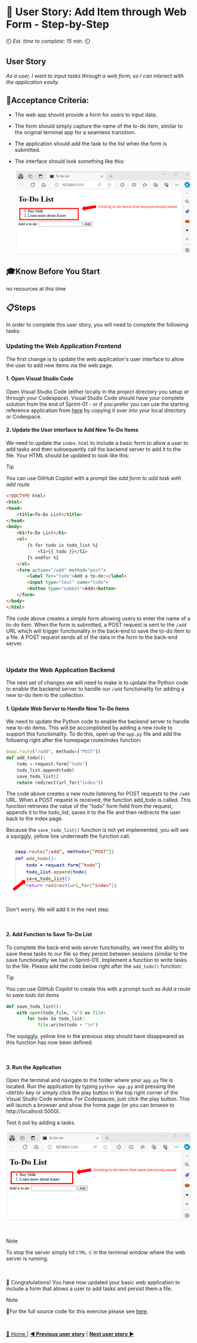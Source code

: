 # 📖 User Story: Add Item through Web Form - Step-by-Step
⏲️ _Est. time to complete: 15 min._ ⏲️

## User Story

*As a user, I want to input tasks through a web form, so I can interact with the application easily.*

## 🎯Acceptance Criteria:
- The web app should provide a form for users to input data.
- The form should simply capture the name of the to-do item, similar to the original terminal app for a seamless transition.
- The application should add the task to the list when the form is submitted.
- The interface should look something like this:

    ![outcome1](/Track_1_ToDo_App/Sprint-02%20-%20Web%20Application/images/outcome-S02-f01-US02.png)

## 🎓Know Before You Start
no resources at this time

## 📋Steps

In order to complete this user story, you will need to complete the following tasks:

### Updating the Web Application Frontend
The first change is to update the web application's user interface to allow the user to add new items via the web page.

#### 1. Open Visual Studio Code
Open Visual Studio Code (either locally in the project directory you setup or through your Codespace). Visual Studio Code should have your complete solution from the end of Sprint-01 - or if you prefer you can use the starting reference application from [here](/Track_1_ToDo_App/Sprint-02%20-%20Web%20Application/src/app-s02-f01-us01/) by copying it over into your local directory or Codespace.

#### 2. Update the User interface to Add New To-Do Items
We need to update the `index.html` to include a basic form to allow a user to add tasks and then subsequently call the backend server to add it to the file. Your HTML should be updated to look like this:

>[!TIP]
>You can use GitHub Copilot with a prompt like *add form to add task with add route*

```html
<!DOCTYPE html>
<html>
<head>
    <title>To-Do List</title>
</head>
<body>
    <h1>To-Do List</h1>
    <ol>
        {% for todo in todo_list %}
            <li>{{ todo }}</li>
        {% endfor %}
    </ol>
    <form action="/add" method="post">
        <label for="todo">Add a to-do:</label>
        <input type="text" name="todo">
        <button type="submit">Add</button>
    </form>
</body>
</html>
```
The code above creates a simple form allowing users to enter the name of a to-do item. When the form is submitted, a POST request is sent to the `/add` URL which will trigger functionality in the back-end to save the to-do item to a file. A POST request sends all of the data in the form to the back-end server.

<br/>

### Update the Web Application Backend
The next set of changes we will need to make is to update the Python code to enable the backend server to handle our `/add` functionality for adding a new to-do item to the collection.

#### 1. Update Web Server to Handle New To-Do Items
We need to update the Python code to enable the backend server to handle new to-do items. This will be accomplished by adding a new route to support this functionality. To do this, open up the `app.py` file and add the following right after the homepage route/index function:

```python
@app.route("/add", methods=["POST"])
def add_todo():
    todo = request.form["todo"]
    todo_list.append(todo)
    save_todo_list()
    return redirect(url_for("index"))
```

The code above creates a new route listening for POST requests to the `/add` URL. When a POST request is received, the function add_todo is called. This function retrieves the value of the "todo" form field from the request, appends it to the todo_list, saves it to the file and then redirects the user back to the index page.

Because the `save_todo_list()` function is not yet implemented, you will see a squiggly, yellow line underneath the function call.  

![save_to_do_list error](../images/save_to_do_list%20error.png)

Don't worry. We will add it in the next step.

<br/>

#### 2. Add Function to Save To-Do List
To complete the back-end web server functionality, we need the ability to save these tasks to our file so they persist between sessions (similar to the save functionality we had in Sprint-01). Implement a function to write tasks to the file. Please add the code below right after the `add_todo()` function:

>[!TIP]
>You can use GitHub Copilot to create this with a prompt such as *Add a route to save todo list items*

```python
def save_todo_list():
    with open(todo_file, "w") as file:
        for todo in todo_list:
            file.write(todo + "\n")
```

The squiggly, yellow line in the previous step should have disappeared as this function has now been defined.

<br/>

#### 3. Run the Application
Open the terminal and navigate to the folder where your `app.py` file is located. Run the application by typing `python app.py` and pressing the `<ENTER>` key or simply click the play button in the top right corner of the Visual Studio Code window. For Codespaces, just click the play button. This will launch a browser and show the home page (or you can browse to http://localhost:5000).

Test it out by adding a tasks.
    
![RunApp-S2-F1-US02-01](/Track_1_ToDo_App/Sprint-02%20-%20Web%20Application/images/outcome-S02-f01-US02.png)

<br/>

> [!NOTE]
>To stop the server simply hit `CTRL-C` in the terminal window where the web server is running.

<br/>

<br/>
🎉 Congratulations! You have now updated your basic web application to include a form that allows a user to add tasks and persist them a file.

<br/>

> [!NOTE]
> 📄For the full source code for this exercise please see [here](/Track_1_ToDo_App/Sprint-02%20-%20Web%20Application/src/app-s02-f01-us02/).

<br/>

[🔼 Home ](/Track_1_ToDo_App/README.md) | [**◀ Previous user story**](User%20Story%201%20-%20Convert%20To%20Web%20App.md) | [**Next user story** ▶](User%20Story%203%20-%20Remove%20Item%20through%20Web%20Form.md)




